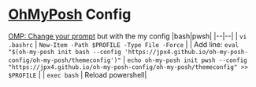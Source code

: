 # [OhMyPosh](https://ohmyposh.dev) Config
[OMP: Change your prompt](https://ohmyposh.dev/docs/installation/prompt) but with the my config
|bash|pwsh|
|--|--|
| `vi .bashrc` | `New-Item -Path $PROFILE -Type File -Force` |
| Add line: `eval "$(oh-my-posh init bash --config 'https://jpx4.github.io/oh-my-posh-config/oh-my-posh/themeconfig')"` | `echo oh-my-posh init pwsh --config "https://jpx4.github.io/oh-my-posh-config/oh-my-posh/themeconfig" >> $PROFILE` |
| `exec bash` | Reload powershell|

